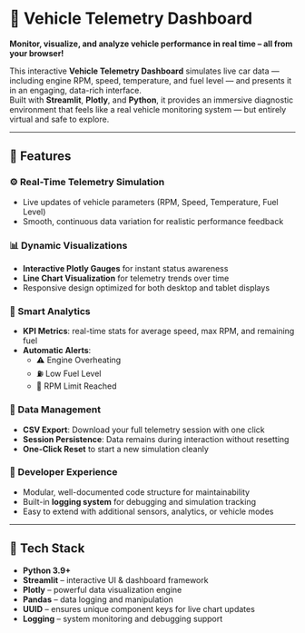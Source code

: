 # 🚗 Vehicle Telemetry Dashboard

**Monitor, visualize, and analyze vehicle performance in real time – all from your browser!**

This interactive **Vehicle Telemetry Dashboard** simulates live car data — including engine RPM, speed, temperature, and fuel level — and presents it in an engaging, data-rich interface.  
Built with **Streamlit**, **Plotly**, and **Python**, it provides an immersive diagnostic environment that feels like a real vehicle monitoring system — but entirely virtual and safe to explore.

---

## 🌟 Features

### ⚙️ Real-Time Telemetry Simulation
- Live updates of vehicle parameters (RPM, Speed, Temperature, Fuel Level)
- Smooth, continuous data variation for realistic performance feedback

### 📊 Dynamic Visualizations
- **Interactive Plotly Gauges** for instant status awareness  
- **Line Chart Visualization** for telemetry trends over time  
- Responsive design optimized for both desktop and tablet displays

### 🧠 Smart Analytics
- **KPI Metrics**: real-time stats for average speed, max RPM, and remaining fuel  
- **Automatic Alerts**:
  - ⚠️ Engine Overheating  
  - ⛽ Low Fuel Level  
  - 🚨 RPM Limit Reached  

### 💾 Data Management
- **CSV Export**: Download your full telemetry session with one click  
- **Session Persistence**: Data remains during interaction without resetting  
- **One-Click Reset** to start a new simulation cleanly  

### 🧩 Developer Experience
- Modular, well-documented code structure for maintainability  
- Built-in **logging system** for debugging and simulation tracking  
- Easy to extend with additional sensors, analytics, or vehicle modes  

---

## 🧮 Tech Stack

- **Python 3.9+**
- **Streamlit** – interactive UI & dashboard framework  
- **Plotly** – powerful data visualization engine  
- **Pandas** – data logging and manipulation  
- **UUID** – ensures unique component keys for live chart updates  
- **Logging** – system monitoring and debugging support  
